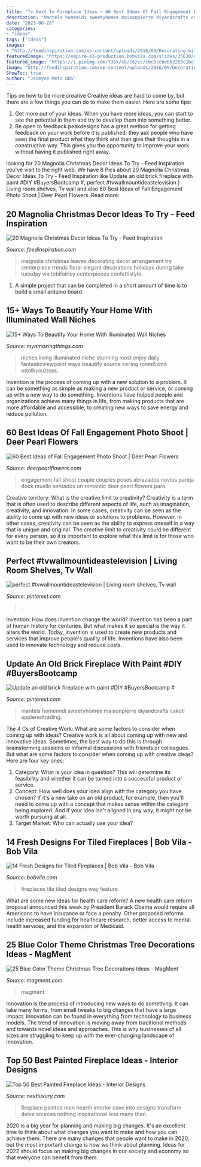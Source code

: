 ```yaml
---
title: "Tv Next To Fireplace Ideas ~ 60 Best Ideas Of Fall Engagement Photo Shoot"
description: "Mantels homemidi sweetyhomee maisonpierre diyandcrafts cakoti appleredtrading"
date: "2023-08-28"
categories:
- "ideas"
tags: ["ideas"]
images:
- "http://feedinspiration.com/wp-content/uploads/2016/09/Decorating-with-Magnolia-Leaves-During-the-Holidays.jpg"
featuredImage: "https://empire-s3-production.bobvila.com/slides/35630/original/Tiled_Fireplaces_Ideas_Daltile_Memoir_Tile.jpeg?1580133736"
featured_image: "https://i.pinimg.com/736x/cb/c6/cc/cbc6ccbebb2283c1be7761251744cfae.jpg"
image: "http://feedinspiration.com/wp-content/uploads/2016/09/Decorating-with-Magnolia-Leaves-During-the-Holidays.jpg"
ShowToc: true
author: "Jazmyne Metz DDS"
---
```



Tips on how to be more creative
Creative ideas are hard to come by, but there are a few things you can do to make them easier. Here are some tips: 
1. Get more out of your ideas. When you have more ideas, you can start to see the potential in them and try to develop them into something better. 
2. Be open to feedback.peakdesigns has a great method for getting feedback on your work before it is published: they ask people who have seen the final product what they think and then give their thoughts in a constructive way. This gives you the opportunity to improve your work without having it published right away.

	

		
looking for 20 Magnolia Christmas Decor Ideas To Try - Feed Inspiration you've visit to the right web. We have 8 Pics about 20 Magnolia Christmas Decor Ideas To Try - Feed Inspiration like Update an old brick fireplace with paint #DIY #BuyersBootcamp #, perfect #tvwallmountideastelevision | Living room shelves, Tv wall and also 60 Best Ideas of Fall Engagement Photo Shoot | Deer Pearl Flowers. Read more:
		
    
## 20 Magnolia Christmas Decor Ideas To Try - Feed Inspiration

<img loading=lazy src="http://feedinspiration.com/wp-content/uploads/2016/09/Decorating-with-Magnolia-Leaves-During-the-Holidays.jpg" onerror="this.onerror=null;this.src='https://tse4.mm.bing.net/th?id=OIP.o6PjKvdCMUKMHv8ivE8tzQHaLJ&amp;pid=15.1';" alt="20 Magnolia Christmas Decor Ideas To Try - Feed Inspiration">

_Source: feedinspiration.com_

>magnolia christmas leaves decorating decor arrangement try centerpiece trends floral elegant decorations holidays during take tuesday via tobifairley centerpieces confettistyle. 

	

1. A simple project that can be completed in a short amount of time is to build a small arduino board.

    
## 15+ Ways To Beautify Your Home With Illuminated Wall Niches

<img loading=lazy src="https://myamazingthings.com/wp-content/uploads/2016/12/living_room6.jpg" onerror="this.onerror=null;this.src='https://tse2.mm.bing.net/th?id=OIP.knent-OXU5s1l5ISpfOzKQHaFj&amp;pid=15.1';" alt="15+ Ways To Beautify Your Home With Illuminated Wall Niches">

_Source: myamazingthings.com_

>niches living illuminated niche stunning most enjoy daily fantasticviewpoint ways beautify source ceiling room6 από αποθηκεύτηκε. 

	

Invention is the process of coming up with a new solution to a problem. It can be something as simple as making a new product or service, or coming up with a new way to do something. Inventions have helped people and organizations achieve many things in life, from making products that are more affordable and accessible, to creating new ways to save energy and reduce pollution.

    
## 60 Best Ideas Of Fall Engagement Photo Shoot | Deer Pearl Flowers

<img loading=lazy src="http://www.deerpearlflowers.com/wp-content/uploads/2016/08/Fall-Engagement-Photo-Shoot-and-Poses-Ideas-11.jpg" onerror="this.onerror=null;this.src='https://tse2.mm.bing.net/th?id=OIP.ViQ7cqe8klGcUC_XfpIBQQHaJ3&amp;pid=15.1';" alt="60 Best Ideas of Fall Engagement Photo Shoot | Deer Pearl Flowers">

_Source: deerpearlflowers.com_

>engagement fall shoot couple couples poses abrazados novios pareja dock muelle sentados un romantic deer pearl flowers para. 

	

Creative territory: What is the creative limit to creativity?
Creativity is a term that is often used to describe different aspects of life, such as imagination, creativity, and innovation. In some cases, creativity can be seen as the ability to come up with new ideas or solutions to problems. However, in other cases, creativity can be seen as the ability to express oneself in a way that is unique and original. The creative limit to creativity could be different for every person, so it is important to explore what this limit is for those who want to be their own creators.

    
## Perfect #tvwallmountideastelevision | Living Room Shelves, Tv Wall

<img loading=lazy src="https://i.pinimg.com/736x/19/2e/d8/192ed88997533231537a8c5447e20de8.jpg" onerror="this.onerror=null;this.src='https://tse3.mm.bing.net/th?id=OIP.7ICGwp5atFGYyyFM9Gpj9QHaJ4&amp;pid=15.1';" alt="perfect #tvwallmountideastelevision | Living room shelves, Tv wall">

_Source: pinterest.com_

>. 

	

Invention: How does invention change the world?
Invention has been a part of human history for centuries. But what makes it so special is the way it alters the world. Today, invention is used to create new products and services that improve people's quality of life. Inventions have also been used to innovate technology and reduce costs.

    
## Update An Old Brick Fireplace With Paint #DIY #BuyersBootcamp #

<img loading=lazy src="https://i.pinimg.com/736x/cb/c6/cc/cbc6ccbebb2283c1be7761251744cfae.jpg" onerror="this.onerror=null;this.src='https://tse1.mm.bing.net/th?id=OIP.u-aXnOTeeziioouPmQH4DwHaLM&amp;pid=15.1';" alt="Update an old brick fireplace with paint #DIY #BuyersBootcamp #">

_Source: pinterest.com_

>mantels homemidi sweetyhomee maisonpierre diyandcrafts cakoti appleredtrading. 

	

The 4 Cs of Creative Work: What are some factors to consider when coming up with ideas?
Creative work is all about coming up with new and innovative ideas. Sometimes, the best way to do this is through brainstorming sessions or informal discussions with friends or colleagues. But what are some factors to consider when coming up with creative ideas? Here are four key ones:
1. Category: What is your idea in question? This will determine its feasibility and whether it can be turned into a successful product or service.
2. Concept: How well does your idea align with the category you have chosen? If it's a new take on an old product, for example, then you'll need to come up with a concept that makes sense within the category being explored. And if your idea isn't aligned in any way, it might not be worth pursuing at all.
3. Target Market: Who can actually use your idea?

    
## 14 Fresh Designs For Tiled Fireplaces | Bob Vila - Bob Vila

<img loading=lazy src="https://empire-s3-production.bobvila.com/slides/35630/original/Tiled_Fireplaces_Ideas_Daltile_Memoir_Tile.jpeg?1580133736" onerror="this.onerror=null;this.src='https://tse1.mm.bing.net/th?id=OIP.t_3hSm-2l3DGJZpQv5Pd3AHaJ4&amp;pid=15.1';" alt="14 Fresh Designs for Tiled Fireplaces | Bob Vila - Bob Vila">

_Source: bobvila.com_

>fireplaces tile tiled designs way feature. 

	

What are some new ideas for health care reform?
A new health care reform proposal announced this week by President Barack Obama would require all Americans to have insurance or face a penalty. Other proposed reforms include increased funding for healthcare research, better access to mental health services, and the expansion of Medicaid.

    
## 25 Blue Color Theme Christmas Tree Decorations Ideas - MagMent

<img loading=lazy src="http://magment.com/wp-content/uploads/2016/10/Blue-and-Purple-Christmas-Tree.jpg" onerror="this.onerror=null;this.src='https://tse4.mm.bing.net/th?id=OIP.23q8GL4mW0OLjUpZT8MKjwHaKM&amp;pid=15.1';" alt="25 Blue Color Theme Christmas Tree Decorations Ideas - MagMent">

_Source: magment.com_

>magment. 

	

Innovation is the process of introducing new ways to do something. It can take many forms, from small tweaks to big changes that have a large impact. Innovation can be found in everything from technology to business models. The trend of innovation is moving away from traditional methods and towards novel ideas and approaches. This is why businesses of all sizes are struggling to keep up with the ever-changing landscape of innovation.

    
## Top 50 Best Painted Fireplace Ideas - Interior Designs

<img loading=lazy src="http://nextluxury.com/wp-content/uploads/man-cave-black-painted-fireplace-design.jpg" onerror="this.onerror=null;this.src='https://tse2.mm.bing.net/th?id=OIP.x1tkn2PWqzKb00WuU9rIDgAAAA&amp;pid=15.1';" alt="Top 50 Best Painted Fireplace Ideas - Interior Designs">

_Source: nextluxury.com_

>fireplace painted man hearth interior cave into designs transform delve sources nothing inspirational less many than. 

	

2020 is a big year for planning and making big changes. It's an excellent time to think about what changes you want to make and how you can achieve them.
There are many changes that people want to make in 2020, but the most important change is how we think about planning. Ideas for 2022 should focus on making big changes in our society and economy so that everyone can benefit from them.

